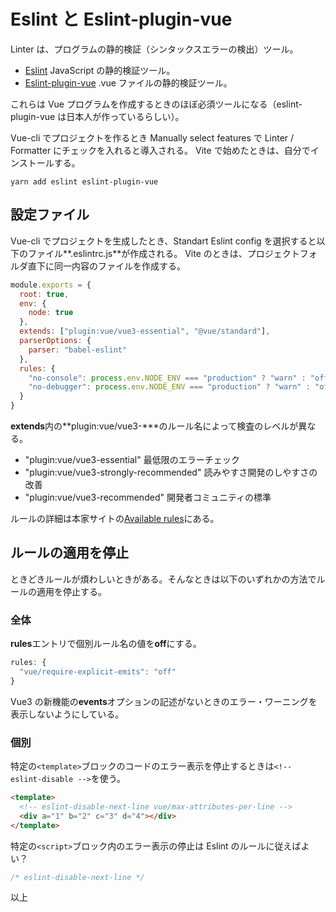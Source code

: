 # Eslint と Eslint-plugin-vue

Linter は、プログラムの静的検証（シンタックスエラーの検出）ツール。

- [Eslint](https://eslint.org/) JavaScript の静的検証ツール。
- [Eslint-plugin-vue](https://eslint.vuejs.org/) .vue ファイルの静的検証ツール。

これらは Vue プログラムを作成するときのほぼ必須ツールになる（eslint-plugin-vue は日本人が作っているらしい）。

Vue-cli でプロジェクトを作るとき Manually select features で Linter / Formatter にチェックを入れると導入される。
Vite で始めたときは、自分でインストールする。

```shell
yarn add eslint eslint-plugin-vue
```

## 設定ファイル

Vue-cli でプロジェクトを生成したとき、Standart Eslint config を選択すると以下のファイル**.eslintrc.js**が作成される。
Vite のときは、プロジェクトフォルダ直下に同一内容のファイルを作成する。

```js
module.exports = {
  root: true,
  env: {
    node: true
  },
  extends: ["plugin:vue/vue3-essential", "@vue/standard"],
  parserOptions: {
    parser: "babel-eslint"
  },
  rules: {
    "no-console": process.env.NODE_ENV === "production" ? "warn" : "off",
    "no-debugger": process.env.NODE_ENV === "production" ? "warn" : "off"
  }
}
```

**extends**内の**plugin:vue/vue3-\***のルール名によって検査のレベルが異なる。

- "plugin:vue/vue3-essential" 最低限のエラーチェック
- "plugin:vue/vue3-strongly-recommended" 読みやすさ開発のしやすさの改善
- "plugin:vue/vue3-recommended" 開発者コミュニティの標準

ルールの詳細は本家サイトの[Available rules](https://eslint.vuejs.org/rules/)にある。

## ルールの適用を停止

ときどきルールが煩わしいときがある。そんなときは以下のいずれかの方法でルールの適用を停止する。

### 全体

**rules**エントリで個別ルール名の値を**off**にする。

```js
rules: {
  "vue/require-explicit-emits": "off"
}
```

Vue3 の新機能の**events**オプションの記述がないときのエラー・ワーニングを表示しないようにしている。

### 個別

特定の`<template>`ブロックのコードのエラー表示を停止するときは`<!-- eslint-disable -->`を使う。

```html
<template>
  <!-- eslint-disable-next-line vue/max-attributes-per-line -->
  <div a="1" b="2" c="3" d="4"></div>
</template>
```

特定の`<script>`ブロック内のエラー表示の停止は Eslint のルールに従えばよい？

```js
/* eslint-disable-next-line */
```

以上
